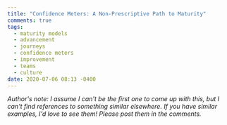 ```yaml
---
title: "Confidence Meters: A Non-Prescriptive Path to Maturity"
comments: true
tags:
  - maturity models
  - advancement
  - journeys
  - confidence meters
  - improvement
  - teams
  - culture
date: 2020-07-06 08:13 -0400
---
```

_Author's note: I assume I can't be the first one to come up with this, but I can't find references to something similar elsewhere. If you have similar examples, I'd love to see them! Please post them in the comments._

